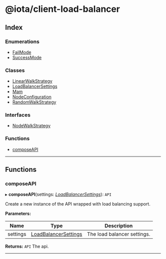 
#  @iota/client-load-balancer

## Index

### Enumerations

* [FailMode](enums/failmode.md)
* [SuccessMode](enums/successmode.md)

### Classes

* [LinearWalkStrategy](classes/linearwalkstrategy.md)
* [LoadBalancerSettings](classes/loadbalancersettings.md)
* [Mam](classes/mam.md)
* [NodeConfiguration](classes/nodeconfiguration.md)
* [RandomWalkStrategy](classes/randomwalkstrategy.md)

### Interfaces

* [NodeWalkStrategy](interfaces/nodewalkstrategy.md)

### Functions

* [composeAPI](#composeapi)

---

## Functions

<a id="composeapi"></a>

###  composeAPI

▸ **composeAPI**(settings: *[LoadBalancerSettings](classes/loadbalancersettings.md)*): `API`

Create a new instance of the API wrapped with load balancing support.

**Parameters:**

| Name | Type | Description |
| ------ | ------ | ------ |
| settings | [LoadBalancerSettings](classes/loadbalancersettings.md) |  The load balancer settings. |

**Returns:** `API`
The api.

___

